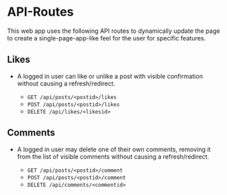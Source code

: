 # API-Routes

This web app uses the following API routes to dynamically update the page to create a single-page-app-like feel for the user for specific features.

## Likes

* A logged in user can like or unlike a post with visible confirmation without causing a refresh/redirect.

  * `GET /api/posts/<postid>/likes`
  * `POST /api/posts/<postid>/likes`
  * `DELETE /api/likes/<likesid>`
  
## Comments

* A logged in user may delete one of their own comments, removing it from the list of visible comments without causing a refresh/redirect.

  * `GET /api/posts/<postid>/comment`
  * `POST /api/posts/<postid>/comment`
  * `DELETE /api/comments/<commentid>`
